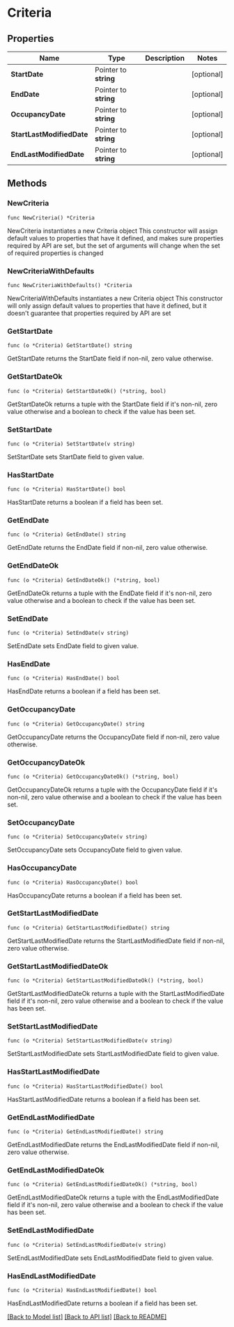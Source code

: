 # Criteria

## Properties

Name | Type | Description | Notes
------------ | ------------- | ------------- | -------------
**StartDate** | Pointer to **string** |  | [optional] 
**EndDate** | Pointer to **string** |  | [optional] 
**OccupancyDate** | Pointer to **string** |  | [optional] 
**StartLastModifiedDate** | Pointer to **string** |  | [optional] 
**EndLastModifiedDate** | Pointer to **string** |  | [optional] 

## Methods

### NewCriteria

`func NewCriteria() *Criteria`

NewCriteria instantiates a new Criteria object
This constructor will assign default values to properties that have it defined,
and makes sure properties required by API are set, but the set of arguments
will change when the set of required properties is changed

### NewCriteriaWithDefaults

`func NewCriteriaWithDefaults() *Criteria`

NewCriteriaWithDefaults instantiates a new Criteria object
This constructor will only assign default values to properties that have it defined,
but it doesn't guarantee that properties required by API are set

### GetStartDate

`func (o *Criteria) GetStartDate() string`

GetStartDate returns the StartDate field if non-nil, zero value otherwise.

### GetStartDateOk

`func (o *Criteria) GetStartDateOk() (*string, bool)`

GetStartDateOk returns a tuple with the StartDate field if it's non-nil, zero value otherwise
and a boolean to check if the value has been set.

### SetStartDate

`func (o *Criteria) SetStartDate(v string)`

SetStartDate sets StartDate field to given value.

### HasStartDate

`func (o *Criteria) HasStartDate() bool`

HasStartDate returns a boolean if a field has been set.

### GetEndDate

`func (o *Criteria) GetEndDate() string`

GetEndDate returns the EndDate field if non-nil, zero value otherwise.

### GetEndDateOk

`func (o *Criteria) GetEndDateOk() (*string, bool)`

GetEndDateOk returns a tuple with the EndDate field if it's non-nil, zero value otherwise
and a boolean to check if the value has been set.

### SetEndDate

`func (o *Criteria) SetEndDate(v string)`

SetEndDate sets EndDate field to given value.

### HasEndDate

`func (o *Criteria) HasEndDate() bool`

HasEndDate returns a boolean if a field has been set.

### GetOccupancyDate

`func (o *Criteria) GetOccupancyDate() string`

GetOccupancyDate returns the OccupancyDate field if non-nil, zero value otherwise.

### GetOccupancyDateOk

`func (o *Criteria) GetOccupancyDateOk() (*string, bool)`

GetOccupancyDateOk returns a tuple with the OccupancyDate field if it's non-nil, zero value otherwise
and a boolean to check if the value has been set.

### SetOccupancyDate

`func (o *Criteria) SetOccupancyDate(v string)`

SetOccupancyDate sets OccupancyDate field to given value.

### HasOccupancyDate

`func (o *Criteria) HasOccupancyDate() bool`

HasOccupancyDate returns a boolean if a field has been set.

### GetStartLastModifiedDate

`func (o *Criteria) GetStartLastModifiedDate() string`

GetStartLastModifiedDate returns the StartLastModifiedDate field if non-nil, zero value otherwise.

### GetStartLastModifiedDateOk

`func (o *Criteria) GetStartLastModifiedDateOk() (*string, bool)`

GetStartLastModifiedDateOk returns a tuple with the StartLastModifiedDate field if it's non-nil, zero value otherwise
and a boolean to check if the value has been set.

### SetStartLastModifiedDate

`func (o *Criteria) SetStartLastModifiedDate(v string)`

SetStartLastModifiedDate sets StartLastModifiedDate field to given value.

### HasStartLastModifiedDate

`func (o *Criteria) HasStartLastModifiedDate() bool`

HasStartLastModifiedDate returns a boolean if a field has been set.

### GetEndLastModifiedDate

`func (o *Criteria) GetEndLastModifiedDate() string`

GetEndLastModifiedDate returns the EndLastModifiedDate field if non-nil, zero value otherwise.

### GetEndLastModifiedDateOk

`func (o *Criteria) GetEndLastModifiedDateOk() (*string, bool)`

GetEndLastModifiedDateOk returns a tuple with the EndLastModifiedDate field if it's non-nil, zero value otherwise
and a boolean to check if the value has been set.

### SetEndLastModifiedDate

`func (o *Criteria) SetEndLastModifiedDate(v string)`

SetEndLastModifiedDate sets EndLastModifiedDate field to given value.

### HasEndLastModifiedDate

`func (o *Criteria) HasEndLastModifiedDate() bool`

HasEndLastModifiedDate returns a boolean if a field has been set.


[[Back to Model list]](../README.md#documentation-for-models) [[Back to API list]](../README.md#documentation-for-api-endpoints) [[Back to README]](../README.md)


